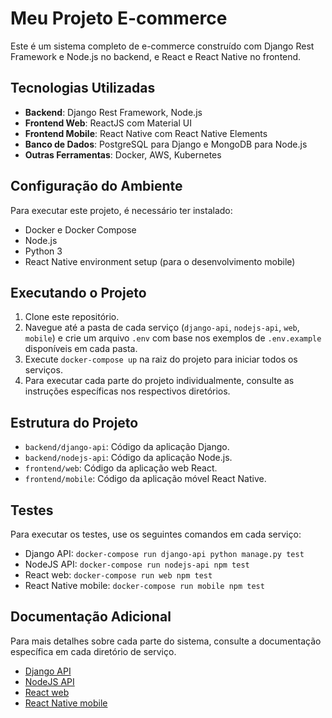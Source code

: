 # Meu Projeto E-commerce

Este é um sistema completo de e-commerce construído com Django Rest Framework e Node.js no backend, e React e React Native no frontend.

## Tecnologias Utilizadas
- **Backend**: Django Rest Framework, Node.js
- **Frontend Web**: ReactJS com Material UI
- **Frontend Mobile**: React Native com React Native Elements
- **Banco de Dados**: PostgreSQL para Django e MongoDB para Node.js
- **Outras Ferramentas**: Docker, AWS, Kubernetes

## Configuração do Ambiente
Para executar este projeto, é necessário ter instalado:
- Docker e Docker Compose
- Node.js
- Python 3
- React Native environment setup (para o desenvolvimento mobile)

## Executando o Projeto
1. Clone este repositório.
2. Navegue até a pasta de cada serviço (`django-api`, `nodejs-api`, `web`, `mobile`) e crie um arquivo `.env` com base nos exemplos de `.env.example` disponíveis em cada pasta.
3. Execute `docker-compose up` na raiz do projeto para iniciar todos os serviços.
4. Para executar cada parte do projeto individualmente, consulte as instruções específicas nos respectivos diretórios.

## Estrutura do Projeto
- `backend/django-api`: Código da aplicação Django.
- `backend/nodejs-api`: Código da aplicação Node.js.
- `frontend/web`: Código da aplicação web React.
- `frontend/mobile`: Código da aplicação móvel React Native.

## Testes
Para executar os testes, use os seguintes comandos em cada serviço:
- Django API: `docker-compose run django-api python manage.py test`
- NodeJS API: `docker-compose run nodejs-api npm test`
- React web: `docker-compose run web npm test`
- React Native mobile: `docker-compose run mobile npm test`

## Documentação Adicional
Para mais detalhes sobre cada parte do sistema, consulte a documentação específica em cada diretório de serviço.

- [Django API](backend/django-api/README.md)
- [NodeJS API](backend/nodejs-api/README.md)
- [React web](frontend/web/README.md)
- [React Native mobile](frontend/mobile/README.md)
